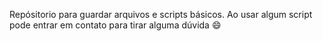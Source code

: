 Repósitorio para guardar arquivos e scripts básicos. Ao usar algum script pode entrar em contato para tirar alguma dúvida :smile:


